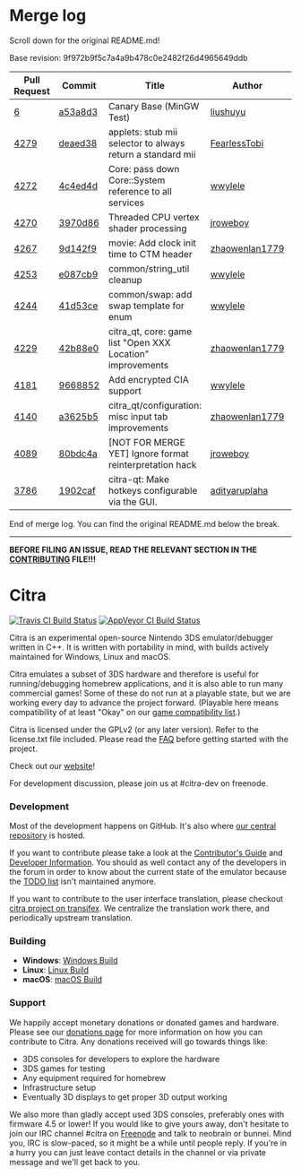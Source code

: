 # Merge log

Scroll down for the original README.md!

Base revision: 9f972b9f5c7a4a9b478c0e2482f26d4965649ddb

|Pull Request|Commit|Title|Author|Merged?|
|----|----|----|----|----|
|[6](https://github.com/citra-emu/citra-canary/pull/6)|[a53a8d3](https://github.com/citra-emu/citra-canary/pull/6/files/)|Canary Base (MinGW Test)|[liushuyu](https://github.com/liushuyu)|Yes|
|[4279](https://github.com/citra-emu/citra/pull/4279)|[deaed38](https://github.com/citra-emu/citra/pull/4279/files/)|applets: stub mii selector to always return a standard mii|[FearlessTobi](https://github.com/FearlessTobi)|Yes|
|[4272](https://github.com/citra-emu/citra/pull/4272)|[4c4ed4d](https://github.com/citra-emu/citra/pull/4272/files/)|Core: pass down Core::System reference to all services|[wwylele](https://github.com/wwylele)|Yes|
|[4270](https://github.com/citra-emu/citra/pull/4270)|[3970d86](https://github.com/citra-emu/citra/pull/4270/files/)|Threaded CPU vertex shader processing|[jroweboy](https://github.com/jroweboy)|Yes|
|[4267](https://github.com/citra-emu/citra/pull/4267)|[9d142f9](https://github.com/citra-emu/citra/pull/4267/files/)|movie: Add clock init time to CTM header|[zhaowenlan1779](https://github.com/zhaowenlan1779)|Yes|
|[4253](https://github.com/citra-emu/citra/pull/4253)|[e087cb9](https://github.com/citra-emu/citra/pull/4253/files/)|common/string_util cleanup|[wwylele](https://github.com/wwylele)|Yes|
|[4244](https://github.com/citra-emu/citra/pull/4244)|[41d53ce](https://github.com/citra-emu/citra/pull/4244/files/)|common/swap: add swap template for enum|[wwylele](https://github.com/wwylele)|Yes|
|[4229](https://github.com/citra-emu/citra/pull/4229)|[42b88e0](https://github.com/citra-emu/citra/pull/4229/files/)|citra_qt, core: game list "Open XXX Location" improvements|[zhaowenlan1779](https://github.com/zhaowenlan1779)|Yes|
|[4181](https://github.com/citra-emu/citra/pull/4181)|[9668852](https://github.com/citra-emu/citra/pull/4181/files/)|Add encrypted CIA support|[wwylele](https://github.com/wwylele)|Yes|
|[4140](https://github.com/citra-emu/citra/pull/4140)|[a3625b5](https://github.com/citra-emu/citra/pull/4140/files/)|citra_qt/configuration: misc input tab improvements|[zhaowenlan1779](https://github.com/zhaowenlan1779)|Yes|
|[4089](https://github.com/citra-emu/citra/pull/4089)|[80bdc4a](https://github.com/citra-emu/citra/pull/4089/files/)|[NOT FOR MERGE YET] Ignore format reinterpretation hack|[jroweboy](https://github.com/jroweboy)|Yes|
|[3786](https://github.com/citra-emu/citra/pull/3786)|[1902caf](https://github.com/citra-emu/citra/pull/3786/files/)|citra-qt: Make hotkeys configurable via the GUI.|[adityaruplaha](https://github.com/adityaruplaha)|Yes|


End of merge log. You can find the original README.md below the break.

------

**BEFORE FILING AN ISSUE, READ THE RELEVANT SECTION IN THE [CONTRIBUTING](https://github.com/citra-emu/citra/blob/master/CONTRIBUTING.md#reporting-issues) FILE!!!**

Citra
==============
[![Travis CI Build Status](https://travis-ci.org/citra-emu/citra.svg?branch=master)](https://travis-ci.org/citra-emu/citra)
[![AppVeyor CI Build Status](https://ci.appveyor.com/api/projects/status/sdf1o4kh3g1e68m9?svg=true)](https://ci.appveyor.com/project/bunnei/citra)

Citra is an experimental open-source Nintendo 3DS emulator/debugger written in C++. It is written with portability in mind, with builds actively maintained for Windows, Linux and macOS.

Citra emulates a subset of 3DS hardware and therefore is useful for running/debugging homebrew applications, and it is also able to run many commercial games! Some of these do not run at a playable state, but we are working every day to advance the project forward. (Playable here means compatibility of at least "Okay" on our [game compatibility list](https://citra-emu.org/game).)

Citra is licensed under the GPLv2 (or any later version). Refer to the license.txt file included. Please read the [FAQ](https://citra-emu.org/wiki/faq/) before getting started with the project.

Check out our [website](https://citra-emu.org/)!

For development discussion, please join us at #citra-dev on freenode.

### Development

Most of the development happens on GitHub. It's also where [our central repository](https://github.com/citra-emu/citra) is hosted.

If you want to contribute please take a look at the [Contributor's Guide](CONTRIBUTING.md) and [Developer Information](https://github.com/citra-emu/citra/wiki/Developer-Information). You should as well contact any of the developers in the forum in order to know about the current state of the emulator because the [TODO list](https://docs.google.com/document/d/1SWIop0uBI9IW8VGg97TAtoT_CHNoP42FzYmvG1F4QDA) isn't maintained anymore.

If you want to contribute to the user interface translation, please checkout [citra project on transifex](https://www.transifex.com/citra/citra). We centralize the translation work there, and periodically upstream translation.

### Building

* __Windows__: [Windows Build](https://github.com/citra-emu/citra/wiki/Building-For-Windows)
* __Linux__: [Linux Build](https://github.com/citra-emu/citra/wiki/Building-For-Linux)
* __macOS__: [macOS Build](https://github.com/citra-emu/citra/wiki/Building-for-macOS)


### Support
We happily accept monetary donations or donated games and hardware. Please see our [donations page](https://citra-emu.org/donate/) for more information on how you can contribute to Citra. Any donations received will go towards things like:
* 3DS consoles for developers to explore the hardware
* 3DS games for testing
* Any equipment required for homebrew
* Infrastructure setup
* Eventually 3D displays to get proper 3D output working

We also more than gladly accept used 3DS consoles, preferably ones with firmware 4.5 or lower! If you would like to give yours away, don't hesitate to join our IRC channel #citra on [Freenode](http://webchat.freenode.net/?channels=citra) and talk to neobrain or bunnei. Mind you, IRC is slow-paced, so it might be a while until people reply. If you're in a hurry you can just leave contact details in the channel or via private message and we'll get back to you.
